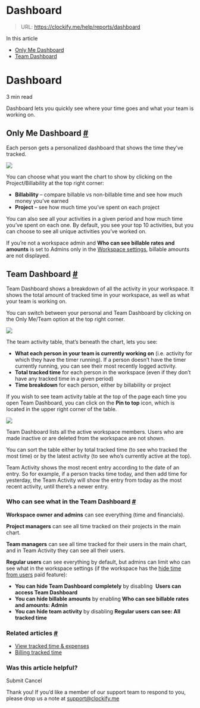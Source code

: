 # Dashboard

> URL: https://clockify.me/help/reports/dashboard

In this article

* [Only Me Dashboard](#only-me-dashboard)
* [Team Dashboard](#team-dashboard)

# Dashboard

3 min read

Dashboard lets you quickly see where your time goes and what your team is working on.

## Only Me Dashboard [#](#only-me-dashboard)

Each person gets a personalized dashboard that shows the time they’ve tracked.

![](https://clockify.me/help/wp-content/uploads/2021/02/dashboard-me-wr-1024x522.png)

You can choose what you want the chart to show by clicking on the Project/Billability at the top right corner:

* **Billability** – compare billable vs non-billable time and see how much money you’ve earned
* **Project** – see how much time you’ve spent on each project

You can also see all your activities in a given period and how much time you’ve spent on each one. By default, you see your top 10 activities, but you can choose to see all unique activities you’ve worked on.

If you’re not a workspace admin and **Who can see billable rates and amounts** is set to Admins only in the [Workspace settings](https://clockify.me/help/track-time-and-expenses/workspaces#workspace-settings), billable amounts are not displayed.

## Team Dashboard [#](#team-dashboard)

Team Dashboard shows a breakdown of all the activity in your workspace. It shows the total amount of tracked time in your workspace, as well as what your team is working on.

You can switch between your personal and Team Dashboard by clicking on the Only Me/Team option at the top right corner.

![](https://clockify.me/help/wp-content/uploads/2021/02/team-dash-wr-new-1024x549.png)

The team activity table, that’s beneath the chart, lets you see:

* **What each person in your team is currently working on** (i.e. activity for which they have the timer running). If a person doesn’t have the timer currently running, you can see their most recently logged activity.
* **Total tracked time** for each person in the workspace (even if they don’t have any tracked time in a given period)
* **Time breakdown** for each person, either by billability or project

If you wish to see team activity table at the top of the page each time you open Team Dashboard, you can click on the **Pin to top** icon, which is located in the upper right corner of the table.

![](https://clockify.me/help/wp-content/uploads/2020/06/Screenshot-at-10-44-33-1024x405.png)

Team Dashboard lists all the active workspace members. Users who are made inactive or are deleted from the workspace are not shown.

You can sort the table either by total tracked time (to see who tracked the most time) or by the latest activity (to see who’s currently active at the top).

Team Activity shows the most recent entry according to the date of an entry. So for example, if a person tracks time today, and then add time for yesterday, the Team Activity will show the entry from today as the most recent activity, until there’s a newer entry.

### Who can see what in the Team Dashboard [#](#who-can-see-what-in-the-team-dashboard)

**Workspace owner and admins** can see everything (time and financials).

**Project managers** can see all time tracked on their projects in the main chart.

**Team managers** can see all time tracked for their users in the main chart, and in Team Activity they can see all their users.

**Regular users** can see everything by default, but admins can limit who can see what in the workspace settings (if the workspace has the [hide time from users](https://clockify.me/help/administration/hide-time) paid feature):

* **You can hide Team Dashboard completely** by disabling  **Users can access Team Dashboard**
* **You can hide billable amounts** by enabling **Who can see billable rates and amounts: Admin**
* **You can hide team activity** by disabling **Regular users can see: All tracked time**

### Related articles [#](#related-articles)

* [View tracked time & expenses](https://clockify.me/help/reports/viewing-your-employees-hours)
* [Billing tracked time](https://clockify.me/help/track-time-and-expenses/tracking-billable-time)

### Was this article helpful?

Submit
Cancel

Thank you! If you’d like a member of our support team to respond to you, please drop us a note at support@clockify.me